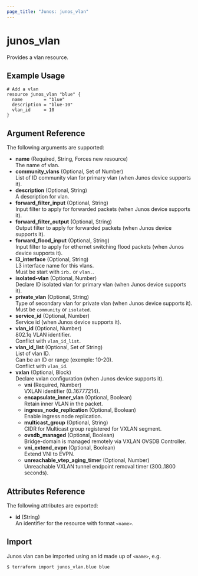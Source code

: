 ```yaml
---
page_title: "Junos: junos_vlan"
---
```


# junos_vlan

Provides a vlan resource.

## Example Usage

```hcl
# Add a vlan
resource junos_vlan "blue" {
  name        = "blue"
  description = "blue-10"
  vlan_id     = 10
}
```

## Argument Reference

The following arguments are supported:

- **name** (Required, String, Forces new resource)  
  The name of vlan.
- **community_vlans** (Optional, Set of Number)  
  List of ID community vlan for primary vlan (when Junos device supports it).
- **description** (Optional, String)  
  A description for vlan.
- **forward_filter_input** (Optional, String)  
  Input filter to apply for forwarded packets (when Junos device supports it).
- **forward_filter_output** (Optional, String)  
  Output filter to apply for forwarded packets (when Junos device supports it).
- **forward_flood_input** (Optional, String)  
  Input filter to apply for ethernet switching flood packets (when Junos device supports it).
- **l3_interface** (Optional, String)  
  L3 interface name for this vlans.  
  Must be start with `irb.` or `vlan.`.
- **isolated-vlan** (Optional, Number)  
  Declare ID isolated vlan for primary vlan (when Junos device supports it).
- **private_vlan** (Optional, String)  
  Type of secondary vlan for private vlan (when Junos device supports it).  
  Must be `community` or `isolated`.
- **service_id** (Optional, Number)  
  Service id (when Junos device supports it).
- **vlan_id** (Optional, Number)  
  802.1q VLAN identifier.  
  Conflict with `vlan_id_list`.
- **vlan_id_list** (Optional, Set of String)  
  List of vlan ID.  
  Can be an ID or range (exemple: 10-20).  
  Conflict with `vlan_id`.
- **vxlan** (Optional, Block)  
  Declare vxlan configuration (when Junos device supports it).
  - **vni** (Required, Number)  
    VXLAN identifier (0..16777214).
  - **encapsulate_inner_vlan** (Optional, Boolean)  
    Retain inner VLAN in the packet.
  - **ingress_node_replication** (Optional, Boolean)  
    Enable ingress node replication.
  - **multicast_group** (Optional, String)  
    CIDR for Multicast group registered for VXLAN segment.
  - **ovsdb_managed** (Optional, Boolean)  
    Bridge-domain is managed remotely via VXLAN OVSDB Controller.
  - **vni_extend_evpn** (Optional, Boolean)  
    Extend VNI to EVPN.
  - **unreachable_vtep_aging_timer** (Optional, Number)  
    Unreachable VXLAN tunnel endpoint removal timer (300..1800 seconds).

## Attributes Reference

The following attributes are exported:

- **id** (String)  
  An identifier for the resource with format `<name>`.

## Import

Junos vlan can be imported using an id made up of `<name>`, e.g.

```shell
$ terraform import junos_vlan.blue blue
```
